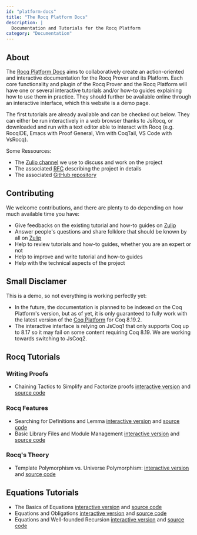 ```yaml
---
id: "platform-docs"
title: "The Rocq Platform Docs"
description: |
  Documentation and Tutorials for the Rocq Platform
category: "Documentation"
---
```


## About

The [Rocq Platform Docs](https://coq.inria.fr/platform-docs/) aims to collaboratively create an action-oriented and interactive documentation for the Rocq Prover and its Platform.
Each core functionality and plugin of the Rocq Prover and the Rocq Platform will have one or several interactive tutorials and/or how-to guides explaining how to use them in practice.
They should further be available online through an interactive interface, which this website is a demo page.

The first tutorials are already available and can be checked out below. They can either be run interactively in a web browser thanks to JsRocq, or downloaded and run with a text editor able to interact with Rocq (e.g. RocqIDE, Emacs with Proof General, Vim with CoqTail, VS Code
with VsRocq).

Some Ressources:

-   The [Zulip channel](https://coq.zulipchat.com/#narrow/stream/437203-Platform-docs)
    we use to discuss and work on the project
-   The associated [RFC](https://github.com/coq/ceps/pull/91) describing the
    project in details
-   The associated [GitHub repository](https://github.com/coq/platform-docs)

## Contributing

We welcome contributions, and there are plenty to do depending on how
much available time you have:

-   Give feedbacks on the existing tutorial and how-to guides on
    [Zulip](https://coq.zulipchat.com/#narrow/stream/437203-Platform-docs)
-   Answer people's questions and share folklore that should be known
    by all on
    [Zulip](https://coq.zulipchat.com/#narrow/stream/437203-Platform-docs)
-   Help to review tutorials and how-to guides, whether you are an
    expert or not
-   Help to improve and write tutorial and how-to guides
-   Help with the technical aspects of the project

## Small Disclamer

This is a demo, so not everything is working perfectly yet:

-   In the future, the documentation is planned to be indexed on the Coq
    Platform's version, but as of yet, it is only guaranteed to fully
    work with the latest version of the [Coq
    Platform](https://github.com/coq/platform/blob/main/doc/README~8.19~2024.10.md)
    for Coq 8.19.2.
-   The interactive interface is relying on JsCoq1 that only supports
    Coq up to 8.17 so it may fail on some content requiring Coq 8.19. We
    are working towards switching to JsCoq2.

## Rocq Tutorials

### Writing Proofs

-   Chaining Tactics to Simplify and Factorize proofs [interactive
    version](https://coq.inria.fr/platform-docs/Tutorial_Chaining_Tactics.html)
    and [source
    code](https://coq.inria.fr/platform-docs/Tutorial_Chaining_Tactics.v)

### Rocq Features

-   Searching for Definitions and Lemma [interactive
    version](https://coq.inria.fr/platform-docs/SearchTutorial.html) and
    [source code](https://coq.inria.fr/platform-docs/SearchTutorial.v)
-   Basic Library Files and Module Management [interactive
    version](https://coq.inria.fr/platform-docs/RequireImportTutorial.html)
    and [source
    code](https://coq.inria.fr/platform-docs/RequireImportTutorial.v)

### Rocq's Theory

-   Template Polymorphism vs. Universe Polymorphism: [interactive
    version](https://coq.inria.fr/platform-docs/Explanation_Template_Polymorphism.html)
    and [source
    code](https://coq.inria.fr/platform-docs/Explanation_Template_Polymorphism.v)

## Equations Tutorials

-   The Basics of Equations [interactive
    version](https://coq.inria.fr/platform-docs/Tutorial_Equations_basics.html)
    and [source
    code](https://coq.inria.fr/platform-docs/Tutorial_Equations_basics.v)
-   Equations and Obligations [interactive
    version](https://coq.inria.fr/platform-docs/Tutorial_Equations_Obligations.html)
    and [source
    code](https://coq.inria.fr/platform-docs/Tutorial_Equations_Obligations.v)
-   Equations and Well-founded Recursion [interactive
    version](https://coq.inria.fr/platform-docs/Tutorial_Equations_wf.html)
    and [source
    code](https://coq.inria.fr/platform-docs/Tutorial_Equations_wf.v)
